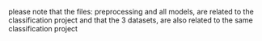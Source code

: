 please note that the files: preprocessing and all models, are related to the classification project
and that the 3 datasets, are also related to the same classification project
